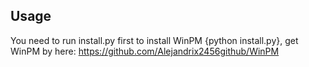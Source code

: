 ## Usage ##
You need to run install.py first to install WinPM
{python install.py}, get WinPM by here: https://github.com/Alejandrix2456github/WinPM
